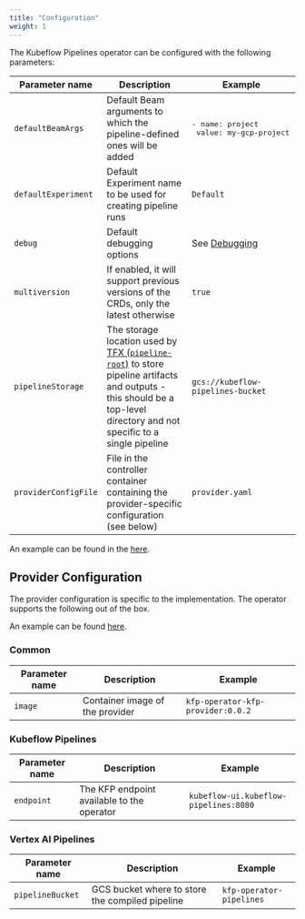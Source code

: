 ```yaml
---
title: "Configuration"
weight: 1
---
```


The Kubeflow Pipelines operator can be configured with the following parameters:

| Parameter name       | Description                                                                                                                                                                                                                        | Example                                                |
|----------------------|------------------------------------------------------------------------------------------------------------------------------------------------------------------------------------------------------------------------------------|--------------------------------------------------------|
| `defaultBeamArgs`    | Default Beam arguments to which the pipeline-defined ones will be added                                                                                                                                                            | <pre>- name: project<br/>  value: my-gcp-project</pre> |
| `defaultExperiment`  | Default Experiment name to be used for creating pipeline runs                                                                                                                                                                      | `Default`                                              |
| `debug`              | Default debugging options                                                                                                                                                                                                          | See [Debugging](../debugging)                          |
| `multiversion`       | If enabled, it will support previous versions of the CRDs, only the latest otherwise                                                                                                                                               | `true`                                                 |
| `pipelineStorage`    | The storage location used by [TFX (`pipeline-root`)](https://www.tensorflow.org/tfx/guide/build_tfx_pipeline) to store pipeline artifacts and outputs - this should be a top-level directory and not specific to a single pipeline | `gcs://kubeflow-pipelines-bucket`                      |
| `providerConfigFile` | File in the controller container containing the provider-specific configuration (see below)                                                                                                                                        | `provider.yaml`                                        |

An example can be found in the [here](https://github.com/sky-uk/kfp-operator/blob/master/config/manager/controller_manager_config.yaml).

## Provider Configuration

The provider configuration is specific to the implementation. The operator supports the following out of the box.

An example can be found [here](https://github.com/sky-uk/kfp-operator/blob/master/config/manager/provider.yaml).

### Common

| Parameter name | Description                     | Example                           |
|----------------|---------------------------------|-----------------------------------|
| `image`        | Container image of the provider | `kfp-operator-kfp-provider:0.0.2` |

### Kubeflow Pipelines

| Parameter name | Description                                | Example                               |
|----------------|--------------------------------------------|---------------------------------------|
| `endpoint`     | The KFP endpoint available to the operator | `kubeflow-ui.kubeflow-pipelines:8080` |

### Vertex AI Pipelines

| Parameter name   | Description                                     | Example                  |
|------------------|-------------------------------------------------|--------------------------|
| `pipelineBucket` | GCS bucket where to store the compiled pipeline | `kfp-operator-pipelines` |
